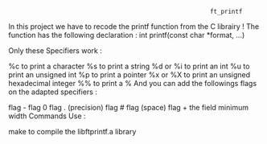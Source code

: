                                                             ft_printf
                                                            
In this project we have to recode the printf function from the C librairy !
The function has the following declaration :
int printf(const char *format, ...)

Only these Specifiers work :

%c to print a character
%s to print a string
%d or %i to print an int
%u to print an unsigned int
%p to print a pointer
%x or %X to print an unsigned hexadecimal integer
%% to print a %
And you can add the followings flags on the adapted specifiers :

flag -
flag 0
flag . (precision)
flag #
flag   (space)
flag +
the field minimum width
Commands
Use :

make to compile the libftprintf.a library
